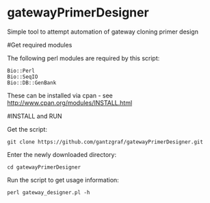 # gatewayPrimerDesigner

Simple tool to attempt automation of gateway cloning primer design

#Get required modules

The following perl modules are required by this script:

    Bio::Perl
    Bio::SeqIO
    Bio::DB::GenBank

These can be installed via cpan - see http://www.cpan.org/modules/INSTALL.html


#INSTALL and RUN

Get the script:
    
    git clone https://github.com/gantzgraf/gatewayPrimerDesigner.git

Enter the newly downloaded directory:
 
    cd gatewayPrimerDesigner

Run the script to get usage information:
    
    perl gateway_designer.pl -h 


